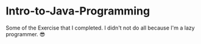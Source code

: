 # Intro-to-Java-Programming

Some of the Exercise that I completed. I didn't not do all because I'm a lazy programmer. 😎
